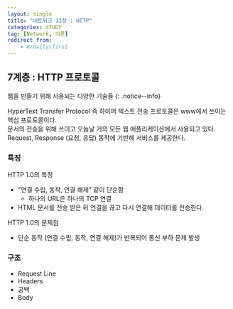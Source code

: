 ```yaml
---
layout: single
title: "네트워크 11장 : HTTP"
categories: STUDY
tag: [Network, 이론]
redirect_from:
    - #/daily/first
---
```


## 7계층 : HTTP 프로토콜
웹을 만들기 위해 사용되는 다양한 기술들
{: .notice--info}

HyperText Transfer Protocol 즉 하이퍼 텍스트 전송 프로토콜은 www에서 쓰이는 핵심 프로토콜이다.  
문서의 전송을 위해 쓰이고 오늘날 거의 모든 웹 애플리케이션에서 사용되고 있다.  
Request, Response (요청, 응답) 동작에 기반해 서비스를 제공한다.  

### 특징
HTTP 1.0의 특징
- "연결 수립, 동작, 연결 해제" 같이 단순함
  - 하나의 URL은 하나의 TCP 연결
- HTML 문서를 전송 받은 뒤 연결을 끊고 다시 연결해 데이터를 전송한다.  

HTTP 1.0의 문제점
- 단순 동작 (연결 수립, 동작, 연결 해제)가 반복되어 통신 부하 문제 발생
### 구조
- Request Line
- Headers
- 공백
- Body